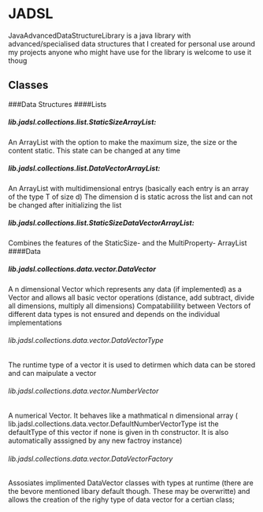 # JADSL
JavaAdvancedDataStructureLibrary is a java library with advanced/specialised data structures that I created for personal use around my projects anyone who might have use for the library is welcome to use it thoug

## Classes
###Data Structures
####Lists
##### lib.jadsl.collections.list.StaticSizeArrayList:
  An ArrayList with the option to make the maximum size, the size or the content static. This state can be changed at any time
##### lib.jadsl.collections.list.DataVectorArrayList:
  An ArrayList with multidimensional entrys (basically each entry is an array of the type T of size d) The dimension d is static across the list and can not be changed after initializing the list
##### lib.jadsl.collections.list.StaticSizeDataVectorArrayList:
  Combines the features of the StaticSize- and the MultiProperty- ArrayList
####Data
##### lib.jadsl.collections.data.vector.DataVector
A n dimensional Vector which represents any data (if implemented) as a Vector and allows all basic vector operations (distance, add subtract, divide all dimensions, multiply all dimensions) Compatabilility between Vectors of different data types is not ensured and depends on the individual implementations
###### lib.jadsl.collections.data.vector.DataVectorType
The runtime type of a vector it is used to detirmen which data can be stored and can maipulate a vector
###### lib.jadsl.collections.data.vector.NumberVector
A numerical Vector. It behaves like a mathmatical n dimensional array
( lib.jadsl.collections.data.vector.DefaultNumberVectorType ist the defaultType of this vector if none is given in th constructor. It is also automatically asssigned by any new factroy instance)
###### lib.jadsl.collections.data.vector.DataVectorFactory
Assosiates implimented DataVector classes with types at runtime (there are the bevore mentioned libary default though. These may be overwritte) and allows the creation of the righy type of data vector for a certian class;

